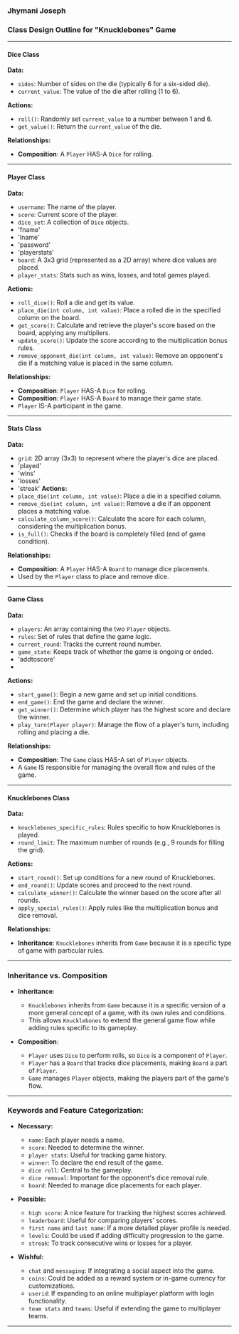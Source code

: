 ### Jhymani Joseph

### Class Design Outline for "Knucklebones" Game

---

#### **Dice Class**

**Data:**
- `sides`: Number of sides on the die (typically 6 for a six-sided die).
- `current_value`: The value of the die after rolling (1 to 6).

**Actions:**
- `roll()`: Randomly set `current_value` to a number between 1 and 6.
- `get_value()`: Return the `current_value` of the die.

**Relationships:**
- **Composition**: A `Player` HAS-A `Dice` for rolling.

---

#### **Player Class**

**Data:**
- `username`: The name of the player.
- `score`: Current score of the player.
- `dice_set`: A collection of `Dice` objects.
- 'fname'
- 'lname'
- 'password'
- 'playerstats'
- `board`: A 3x3 grid (represented as a 2D array) where dice values are placed.
- `player_stats`: Stats such as wins, losses, and total games played.

**Actions:**
- `roll_dice()`: Roll a die and get its value.
- `place_die(int column, int value)`: Place a rolled die in the specified column on the board.
- `get_score()`: Calculate and retrieve the player's score based on the board, applying any multipliers.
- `update_score()`: Update the score according to the multiplication bonus rules.
- `remove_opponent_die(int column, int value)`: Remove an opponent's die if a matching value is placed in the same column.

**Relationships:**
- **Composition**: `Player` HAS-A `Dice` for rolling.
- **Composition**: `Player` HAS-A `Board` to manage their game state.
- `Player` IS-A participant in the game.

---

#### **Stats Class**

**Data:**
- `grid`: 2D array (3x3) to represent where the player's dice are placed.
- 'played'
- 'wins'
- 'losses'
- 'streak'
**Actions:**
- `place_die(int column, int value)`: Place a die in a specified column.
- `remove_die(int column, int value)`: Remove a die if an opponent places a matching value.
- `calculate_column_score()`: Calculate the score for each column, considering the multiplication bonus.
- `is_full()`: Checks if the board is completely filled (end of game condition).

**Relationships:**
- **Composition**: A `Player` HAS-A `Board` to manage dice placements.
- Used by the `Player` class to place and remove dice.

---

#### **Game Class**

**Data:**
- `players`: An array containing the two `Player` objects.
- `rules`: Set of rules that define the game logic.
- `current_round`: Tracks the current round number.
- `game_state`: Keeps track of whether the game is ongoing or ended.
- 'addtoscore'
- 

**Actions:**
- `start_game()`: Begin a new game and set up initial conditions.
- `end_game()`: End the game and declare the winner.
- `get_winner()`: Determine which player has the highest score and declare the winner.
- `play_turn(Player player)`: Manage the flow of a player's turn, including rolling and placing a die.

**Relationships:**
- **Composition**: The `Game` class HAS-A set of `Player` objects.
- A `Game` IS responsible for managing the overall flow and rules of the game.

---

#### **Knucklebones Class**

**Data:**
- `knucklebones_specific_rules`: Rules specific to how Knucklebones is played.
- `round_limit`: The maximum number of rounds (e.g., 9 rounds for filling the grid).

**Actions:**
- `start_round()`: Set up conditions for a new round of Knucklebones.
- `end_round()`: Update scores and proceed to the next round.
- `calculate_winner()`: Calculate the winner based on the score after all rounds.
- `apply_special_rules()`: Apply rules like the multiplication bonus and dice removal.

**Relationships:**
- **Inheritance**: `Knucklebones` inherits from `Game` because it is a specific type of game with particular rules.

---

### Inheritance vs. Composition

- **Inheritance**: 
  - `Knucklebones` inherits from `Game` because it is a specific version of a more general concept of a game, with its own rules and conditions.
  - This allows `Knucklebones` to extend the general game flow while adding rules specific to its gameplay.

- **Composition**:
  - `Player` uses `Dice` to perform rolls, so `Dice` is a component of `Player`.
  - `Player` has a `Board` that tracks dice placements, making `Board` a part of `Player`.
  - `Game` manages `Player` objects, making the players part of the game's flow.

---

### Keywords and Feature Categorization:

- **Necessary:**
  - `name`: Each player needs a name.
  - `score`: Needed to determine the winner.
  - `player stats`: Useful for tracking game history.
  - `winner`: To declare the end result of the game.
  - `dice roll`: Central to the gameplay.
  - `dice removal`: Important for the opponent's dice removal rule.
  - `board`: Needed to manage dice placements for each player.

- **Possible:**
  - `high score`: A nice feature for tracking the highest scores achieved.
  - `leaderboard`: Useful for comparing players' scores.
  - `first name` and `last name`: If a more detailed player profile is needed.
  - `levels`: Could be used if adding difficulty progression to the game.
  - `streak`: To track consecutive wins or losses for a player.

- **Wishful:**
  - `chat` and `messaging`: If integrating a social aspect into the game.
  - `coins`: Could be added as a reward system or in-game currency for customizations.
  - `userid`: If expanding to an online multiplayer platform with login functionality.
  - `team stats` and `teams`: Useful if extending the game to multiplayer teams.

-----
